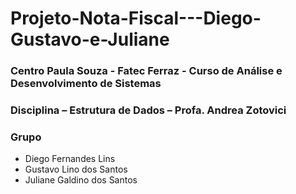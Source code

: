 # Projeto-Nota-Fiscal---Diego-Gustavo-e-Juliane
### Centro Paula Souza - Fatec Ferraz - Curso de Análise e Desenvolvimento de Sistemas
### Disciplina – Estrutura de Dados – Profa. Andrea Zotovici
### Grupo
- Diego Fernandes Lins
- Gustavo Lino dos Santos
- Juliane Galdino dos Santos
